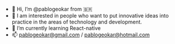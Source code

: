 - 👋 Hi, I’m @pablogeokar from 🇧🇷
- 👀 I am interested in people who want to put innovative ideas into practice in the areas of technology and development.
- 🌱 I’m currently learning React-native
- 📫 pablogeokar@gmail.com / pablogeokar@hotmail.com

<!---
pablogeokar/pablogeokar is a ✨ special ✨ repository because its `README.md` (this file) appears on your GitHub profile.
You can click the Preview link to take a look at your changes.
--->
